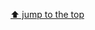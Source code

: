 [⬆ jump to the top](https://discord.com/channels/219557939466338304/1215276338819375115/1215276342711418910)